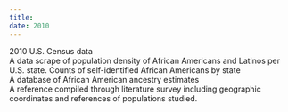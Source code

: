 ```yaml
---
title: 
date: 2010
---
```

<div class="title">2010 U.S. Census data</div>
A data scrape of population density of African Americans and Latinos per U.S. 
state. Counts of self-identified African Americans by state

<div class="title">A database of African American ancestry estimates</div>
A reference compiled through literature survey including geographic 
coordinates and references of populations studied.
